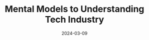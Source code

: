 ---
layout: layouts/list
eleventyNavigation:
  key: area-mental-models-to-understanding-tech
  title: Mental Models to Understanding Tech Industry
  parent: area
eleventyComputed:
  collectionKey: area-mental-models-to-understanding-tech
title: Mental Models to Understanding Tech Industry
date: 2024-03-09
---